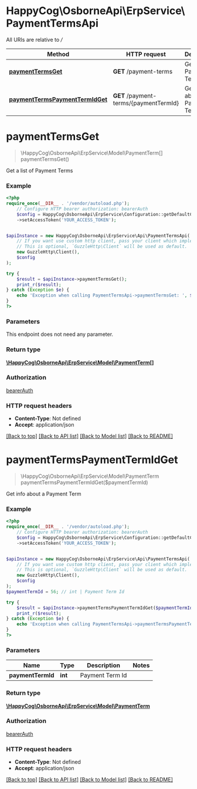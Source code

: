 # HappyCog\OsborneApi\ErpService\PaymentTermsApi

All URIs are relative to */*

Method | HTTP request | Description
------------- | ------------- | -------------
[**paymentTermsGet**](PaymentTermsApi.md#paymenttermsget) | **GET** /payment-terms | Get a list of Payment Terms
[**paymentTermsPaymentTermIdGet**](PaymentTermsApi.md#paymenttermspaymenttermidget) | **GET** /payment-terms/{paymentTermId} | Get info about a Payment Term

# **paymentTermsGet**
> \HappyCog\OsborneApi\ErpService\Model\PaymentTerm[] paymentTermsGet()

Get a list of Payment Terms

### Example
```php
<?php
require_once(__DIR__ . '/vendor/autoload.php');
    // Configure HTTP bearer authorization: bearerAuth
    $config = HappyCog\OsborneApi\ErpService\Configuration::getDefaultConfiguration()
    ->setAccessToken('YOUR_ACCESS_TOKEN');


$apiInstance = new HappyCog\OsborneApi\ErpService\Api\PaymentTermsApi(
    // If you want use custom http client, pass your client which implements `GuzzleHttp\ClientInterface`.
    // This is optional, `GuzzleHttp\Client` will be used as default.
    new GuzzleHttp\Client(),
    $config
);

try {
    $result = $apiInstance->paymentTermsGet();
    print_r($result);
} catch (Exception $e) {
    echo 'Exception when calling PaymentTermsApi->paymentTermsGet: ', $e->getMessage(), PHP_EOL;
}
?>
```

### Parameters
This endpoint does not need any parameter.

### Return type

[**\HappyCog\OsborneApi\ErpService\Model\PaymentTerm[]**](../Model/PaymentTerm.md)

### Authorization

[bearerAuth](../../README.md#bearerAuth)

### HTTP request headers

 - **Content-Type**: Not defined
 - **Accept**: application/json

[[Back to top]](#) [[Back to API list]](../../README.md#documentation-for-api-endpoints) [[Back to Model list]](../../README.md#documentation-for-models) [[Back to README]](../../README.md)

# **paymentTermsPaymentTermIdGet**
> \HappyCog\OsborneApi\ErpService\Model\PaymentTerm paymentTermsPaymentTermIdGet($paymentTermId)

Get info about a Payment Term

### Example
```php
<?php
require_once(__DIR__ . '/vendor/autoload.php');
    // Configure HTTP bearer authorization: bearerAuth
    $config = HappyCog\OsborneApi\ErpService\Configuration::getDefaultConfiguration()
    ->setAccessToken('YOUR_ACCESS_TOKEN');


$apiInstance = new HappyCog\OsborneApi\ErpService\Api\PaymentTermsApi(
    // If you want use custom http client, pass your client which implements `GuzzleHttp\ClientInterface`.
    // This is optional, `GuzzleHttp\Client` will be used as default.
    new GuzzleHttp\Client(),
    $config
);
$paymentTermId = 56; // int | Payment Term Id

try {
    $result = $apiInstance->paymentTermsPaymentTermIdGet($paymentTermId);
    print_r($result);
} catch (Exception $e) {
    echo 'Exception when calling PaymentTermsApi->paymentTermsPaymentTermIdGet: ', $e->getMessage(), PHP_EOL;
}
?>
```

### Parameters

Name | Type | Description  | Notes
------------- | ------------- | ------------- | -------------
 **paymentTermId** | **int**| Payment Term Id |

### Return type

[**\HappyCog\OsborneApi\ErpService\Model\PaymentTerm**](../Model/PaymentTerm.md)

### Authorization

[bearerAuth](../../README.md#bearerAuth)

### HTTP request headers

 - **Content-Type**: Not defined
 - **Accept**: application/json

[[Back to top]](#) [[Back to API list]](../../README.md#documentation-for-api-endpoints) [[Back to Model list]](../../README.md#documentation-for-models) [[Back to README]](../../README.md)

